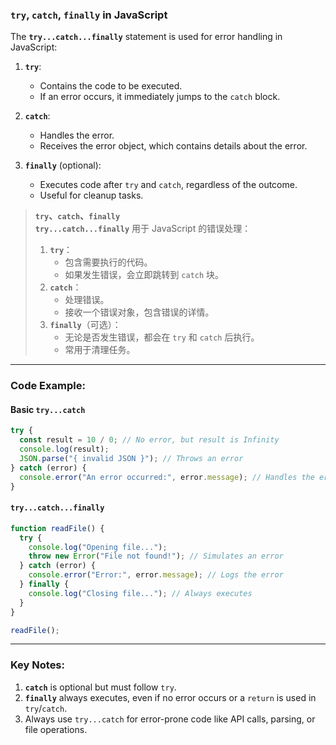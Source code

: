### `try`, `catch`, `finally` in JavaScript

<audio src="..\..\mp3\The `try catch .mp3"></audio>

The **`try...catch...finally`** statement is used for error handling in JavaScript:

1. **`try`**:
   - Contains the code to be executed.
   - If an error occurs, it immediately jumps to the `catch` block.

2. **`catch`**:
   - Handles the error.
   - Receives the error object, which contains details about the error.

3. **`finally`** (optional):
   - Executes code after `try` and `catch`, regardless of the outcome.
   - Useful for cleanup tasks.

> **`try`、`catch`、`finally`**  
> **`try...catch...finally`** 用于 JavaScript 的错误处理：  
>
> <audio src="..\..\mp3\`try`：  包含需要执行的.mp3"></audio>
>
> 1. **`try`**：  
>    - 包含需要执行的代码。  
>    - 如果发生错误，会立即跳转到 `catch` 块。  
> 2. **`catch`**：  
>    - 处理错误。  
>    - 接收一个错误对象，包含错误的详情。  
> 3. **`finally`**（可选）：  
>    - 无论是否发生错误，都会在 `try` 和 `catch` 后执行。  
>    - 常用于清理任务。

---

### Code Example:

#### **Basic `try...catch`**
```javascript
try {
  const result = 10 / 0; // No error, but result is Infinity
  console.log(result);
  JSON.parse("{ invalid JSON }"); // Throws an error
} catch (error) {
  console.error("An error occurred:", error.message); // Handles the error
}
```

#### **`try...catch...finally`**
```javascript
function readFile() {
  try {
    console.log("Opening file...");
    throw new Error("File not found!"); // Simulates an error
  } catch (error) {
    console.error("Error:", error.message); // Logs the error
  } finally {
    console.log("Closing file..."); // Always executes
  }
}

readFile();
```

---

### Key Notes:
1. **`catch`** is optional but must follow `try`.  
2. **`finally`** always executes, even if no error occurs or a `return` is used in `try`/`catch`.  
3. Always use `try...catch` for error-prone code like API calls, parsing, or file operations.